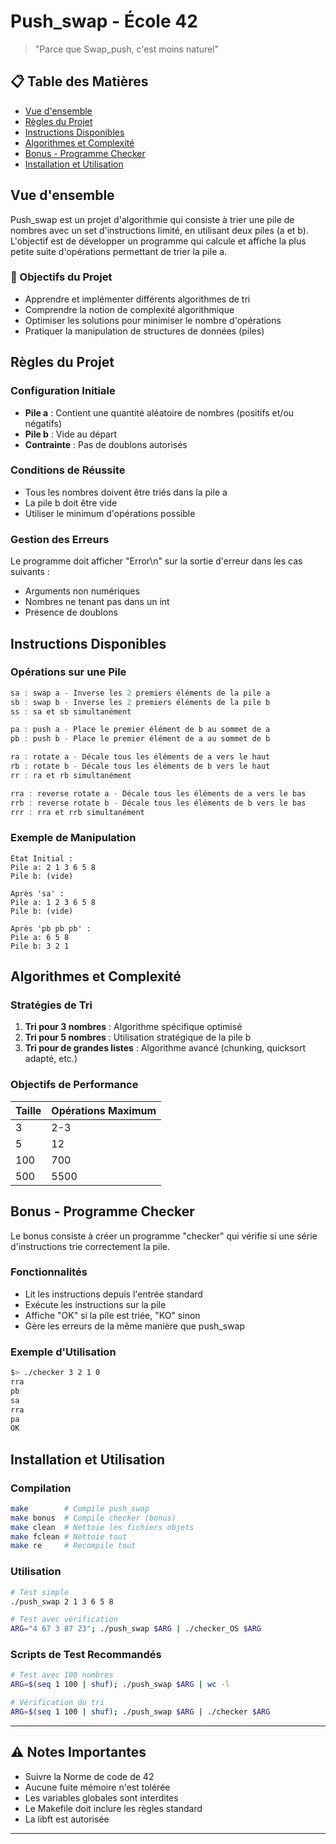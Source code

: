 # Push_swap - École 42
> "Parce que Swap_push, c'est moins naturel" 

## 📋 Table des Matières
- [Vue d'ensemble](#vue-densemble)
- [Règles du Projet](#règles-du-projet)
- [Instructions Disponibles](#instructions-disponibles)
- [Algorithmes et Complexité](#algorithmes-et-complexité)
- [Bonus - Programme Checker](#bonus---programme-checker)
- [Installation et Utilisation](#installation-et-utilisation)

## Vue d'ensemble

Push_swap est un projet d'algorithmie qui consiste à trier une pile de nombres avec un set d'instructions limité, en utilisant deux piles (a et b). L'objectif est de développer un programme qui calcule et affiche la plus petite suite d'opérations permettant de trier la pile a.

### 🎯 Objectifs du Projet
- Apprendre et implémenter différents algorithmes de tri
- Comprendre la notion de complexité algorithmique
- Optimiser les solutions pour minimiser le nombre d'opérations
- Pratiquer la manipulation de structures de données (piles)

## Règles du Projet

### Configuration Initiale
- **Pile a** : Contient une quantité aléatoire de nombres (positifs et/ou négatifs)
- **Pile b** : Vide au départ
- **Contrainte** : Pas de doublons autorisés

### Conditions de Réussite
- Tous les nombres doivent être triés dans la pile a
- La pile b doit être vide
- Utiliser le minimum d'opérations possible

### Gestion des Erreurs
Le programme doit afficher "Error\n" sur la sortie d'erreur dans les cas suivants :
- Arguments non numériques
- Nombres ne tenant pas dans un int
- Présence de doublons

## Instructions Disponibles

### Opérations sur une Pile
```c
sa : swap a - Inverse les 2 premiers éléments de la pile a
sb : swap b - Inverse les 2 premiers éléments de la pile b
ss : sa et sb simultanément

pa : push a - Place le premier élément de b au sommet de a
pb : push b - Place le premier élément de a au sommet de b

ra : rotate a - Décale tous les éléments de a vers le haut
rb : rotate b - Décale tous les éléments de b vers le haut
rr : ra et rb simultanément

rra : reverse rotate a - Décale tous les éléments de a vers le bas
rrb : reverse rotate b - Décale tous les éléments de b vers le bas
rrr : rra et rrb simultanément
```

### Exemple de Manipulation
```plaintext
État Initial :
Pile a: 2 1 3 6 5 8
Pile b: (vide)

Après 'sa' :
Pile a: 1 2 3 6 5 8
Pile b: (vide)

Après 'pb pb pb' :
Pile a: 6 5 8
Pile b: 3 2 1
```

## Algorithmes et Complexité

### Stratégies de Tri
1. **Tri pour 3 nombres** : Algorithme spécifique optimisé
2. **Tri pour 5 nombres** : Utilisation stratégique de la pile b
3. **Tri pour de grandes listes** : Algorithme avancé (chunking, quicksort adapté, etc.)

### Objectifs de Performance
| Taille | Opérations Maximum |
|--------|-------------------|
| 3      | 2-3              |
| 5      | 12               |
| 100    | 700              |
| 500    | 5500             |

## Bonus - Programme Checker

Le bonus consiste à créer un programme "checker" qui vérifie si une série d'instructions trie correctement la pile.

### Fonctionnalités
- Lit les instructions depuis l'entrée standard
- Exécute les instructions sur la pile
- Affiche "OK" si la pile est triée, "KO" sinon
- Gère les erreurs de la même manière que push_swap

### Exemple d'Utilisation
```bash
$> ./checker 3 2 1 0
rra
pb
sa
rra
pa
OK
```

## Installation et Utilisation

### Compilation
```bash
make        # Compile push_swap
make bonus  # Compile checker (bonus)
make clean  # Nettoie les fichiers objets
make fclean # Nettoie tout
make re     # Recompile tout
```

### Utilisation
```bash
# Test simple
./push_swap 2 1 3 6 5 8

# Test avec vérification
ARG="4 67 3 87 23"; ./push_swap $ARG | ./checker_OS $ARG
```

### Scripts de Test Recommandés
```bash
# Test avec 100 nombres
ARG=$(seq 1 100 | shuf); ./push_swap $ARG | wc -l

# Vérification du tri
ARG=$(seq 1 100 | shuf); ./push_swap $ARG | ./checker $ARG
```

---

## ⚠️ Notes Importantes

- Suivre la Norme de code de 42
- Aucune fuite mémoire n'est tolérée
- Les variables globales sont interdites
- Le Makefile doit inclure les règles standard
- La libft est autorisée

---